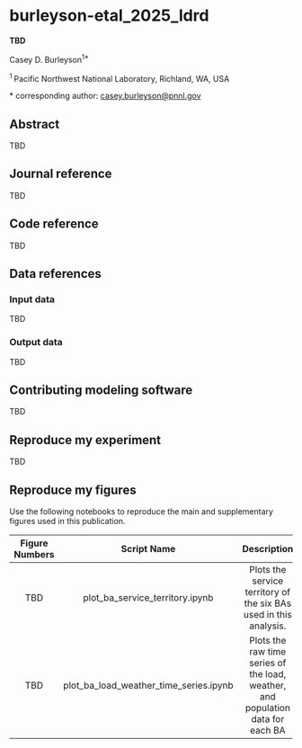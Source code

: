 # burleyson-etal_2025_ldrd

**TBD**

Casey D. Burleyson<sup>1\*</sup>

<sup>1 </sup> Pacific Northwest National Laboratory, Richland, WA, USA  

\* corresponding author: casey.burleyson@pnnl.gov

## Abstract
TBD

## Journal reference
TBD

## Code reference
TBD

## Data references
### Input data
TBD

### Output data
TBD 

## Contributing modeling software
TBD

## Reproduce my experiment
TBD

## Reproduce my figures
Use the following notebooks to reproduce the main and supplementary figures used in this publication.

| Figure Numbers |              Script Name               |                                   Description                                   | 
|:--------------:|:--------------------------------------:|:-------------------------------------------------------------------------------:|
|      TBD       |    plot_ba_service_territory.ipynb     |        Plots the service territory of the six BAs used in this analysis.        |
|      TBD       | plot_ba_load_weather_time_series.ipynb | Plots the raw time series of the load, weather, and population data for each BA |
